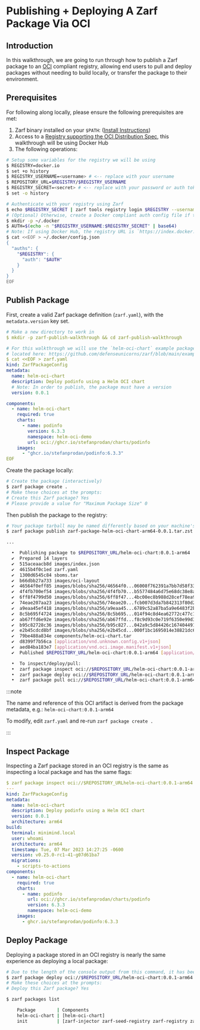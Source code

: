 # Publishing + Deploying A Zarf Package Via OCI

## Introduction

In this walkthrough, we are going to run through how to publish a Zarf package to an [OCI](https://github.com/opencontainers/image-spec) compliant registry, allowing end users to pull and deploy packages without needing to build locally, or transfer the package to their environment.

## Prerequisites

For following along locally, please ensure the following prerequisites are met:

1. Zarf binary installed on your `$PATH`: ([Install Instructions](../3-getting-started.md#installing-zarf))
2. Access to a [Registry supporting the OCI Distribution Spec](https://oras.land/implementors/#registries-supporting-oci-artifacts), this walkthrough will be using Docker Hub
3. The following operations:

```bash
# Setup some variables for the registry we will be using
$ REGISTRY=docker.io
$ set +o history
$ REGISTRY_USERNAME=<username> # <-- replace with your username
$ REPOSITORY_URL=$REGISTRY/$REGISTRY_USERNAME
$ REGISTRY_SECRET=<secret> # <-- replace with your password or auth token
$ set -o history

# Authenticate with your registry using Zarf
$ echo $REGISTRY_SECRET | zarf tools registry login $REGISTRY --username $REGISTRY_USERNAME --password-stdin
# (Optional) Otherwise, create a Docker compliant auth config file if the Docker CLI is not installed
$ mkdir -p ~/.docker
$ AUTH=$(echo -n "$REGISTRY_USERNAME:$REGISTRY_SECRET" | base64)
# Note: If using Docker Hub, the registry URL is `https://index.docker.io/v1/` for the auth config
$ cat <<EOF > ~/.docker/config.json
{
  "auths": {
    "$REGISTRY": {
      "auth": "$AUTH"
    }
  }
}
EOF
```

## Publish Package

First, create a valid Zarf package definition (`zarf.yaml`), with the `metadata.version` key set.

```yaml
# Make a new directory to work in
$ mkdir -p zarf-publish-walkthrough && cd zarf-publish-walkthrough

# For this walkthrough we will use the `helm-oci-chart` example package
# located here: https://github.com/defenseunicorns/zarf/blob/main/examples/helm-oci-chart/zarf.yaml
$ cat <<EOF > zarf.yaml
kind: ZarfPackageConfig
metadata:
  name: helm-oci-chart
  description: Deploy podinfo using a Helm OCI chart
  # Note: In order to publish, the package must have a version
  version: 0.0.1

components:
  - name: helm-oci-chart
    required: true
    charts:
      - name: podinfo
        version: 6.3.3
        namespace: helm-oci-demo
        url: oci://ghcr.io/stefanprodan/charts/podinfo
    images:
      - "ghcr.io/stefanprodan/podinfo:6.3.3"
EOF
```

Create the package locally:

```bash
# Create the package (interactively)
$ zarf package create .
# Make these choices at the prompts:
# Create this Zarf package? Yes
# Please provide a value for "Maximum Package Size" 0
```

Then publish the package to the registry:

```bash
# Your package tarball may be named differently based on your machine's architecture
$ zarf package publish zarf-package-helm-oci-chart-arm64-0.0.1.tar.zst oci://$REPOSITORY_URL

...

  •  Publishing package to $REPOSITORY_URL/helm-oci-chart:0.0.1-arm64
  ✔  Prepared 14 layers
  ✔  515aceaacb8d images/index.json
  ✔  4615b4f0c1ed zarf.yaml
  ✔  1300d6545c84 sboms.tar
  ✔  b66dbb27a733 images/oci-layout
  ✔  46564f0eff85 images/blobs/sha256/46564f0...06008f762391a7bb7d58f339ee
  ✔  4f4fb700ef54 images/blobs/sha256/4f4fb70...b5577484a6d75e68dc38e8acc1
  ✔  6ff8f4799d50 images/blobs/sha256/6ff8f47...4bc00ec8b988d28cef78ea9a5b
  ✔  74eae207aa23 images/blobs/sha256/74eae20...fcb007d3da7b842313f80d2c33
  ✔  a9eaa45ef418 images/blobs/sha256/a9eaa45...6789c52a87ba5a9e6483f2b74f
  ✔  8c5b695f4724 images/blobs/sha256/8c5b695...014f94c8d4ea62772c477c1e03
  ✔  ab67ffd6e92e images/blobs/sha256/ab67ffd...f8c9d93c0e719f6350e99d3aea
  ✔  b95c82728c36 images/blobs/sha256/b95c827...042a9c5d84426c1674044916d4
  ✔  e2b45cdcd8bf images/blobs/sha256/e2b45cd...000f1bc1695014e38821dc675c
  ✔  79be488a834e components/helm-oci-chart.tar
  ✔  d8399f7b56ca [application/vnd.unknown.config.v1+json]
  ✔  aed84ba183e7 [application/vnd.oci.image.manifest.v1+json]
  ✔  Published $REPOSITORY_URL/helm-oci-chart:0.0.1-arm64 [application/vnd.oci.image.manifest.v1+json]

  •  To inspect/deploy/pull:
  •  zarf package inspect oci://$REPOSITORY_URL/helm-oci-chart:0.0.1-arm64 --insecure
  •  zarf package deploy oci://$REPOSITORY_URL/helm-oci-chart:0.0.1-arm64 --insecure
  •  zarf package pull oci://$REPOSITORY_URL/helm-oci-chart:0.0.1-arm64 --insecure
```

:::note

The name and reference of this OCI artifact is derived from the package metadata, e.g.: `helm-oci-chart:0.0.1-arm64`

To modify, edit `zarf.yaml` and re-run `zarf package create .`

:::

## Inspect Package

Inspecting a Zarf package stored in an OCI registry is the same as inspecting a local package and has the same flags:

```yaml
$ zarf package inspect oci://$REPOSITORY_URLhelm-oci-chart:0.0.1-arm64
---
kind: ZarfPackageConfig
metadata:
  name: helm-oci-chart
  description: Deploy podinfo using a Helm OCI chart
  version: 0.0.1
  architecture: arm64
build:
  terminal: minimind.local
  user: whoami
  architecture: arm64
  timestamp: Tue, 07 Mar 2023 14:27:25 -0600
  version: v0.25.0-rc1-41-g07d61ba7
  migrations:
    - scripts-to-actions
components:
  - name: helm-oci-chart
    required: true
    charts:
      - name: podinfo
        url: oci://ghcr.io/stefanprodan/charts/podinfo
        version: 6.3.3
        namespace: helm-oci-demo
    images:
      - ghcr.io/stefanprodan/podinfo:6.3.3
```

## Deploy Package

Deploying a package stored in an OCI registry is nearly the same experience as deploying a local package:

```bash
# Due to the length of the console output from this command, it has been omitted from this walkthrough
$ zarf package deploy oci://$REPOSITORY_URL/helm-oci-chart:0.0.1-arm64
# Make these choices at the prompts:
# Deploy this Zarf package? Yes

$ zarf packages list

    Package        | Components
    helm-oci-chart | [helm-oci-chart]
    init           | [zarf-injector zarf-seed-registry zarf-registry zarf-agent git-server]
```
